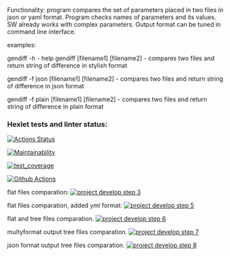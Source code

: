Functionality:
program compares the set of parameters placed in two files in json or yaml format. Program checks names of parameters and its values. SW already works with complex parameters. Output format can be tuned in command line interface.

examples:

gendiff -h - help
gendiff [filename1] [filename2] - compares two files and return string of difference in stylish format

gendiff -f json [filename1] [filename2]  - compares two files and return string of difference in json format

gendiff -f plain [filename1] [filename2]  - compares two files and return string of difference in plain format

### Hexlet tests and linter status:
[![Actions Status](https://github.com/DenisYagov/frontend-project-lvl2/workflows/hexlet-check/badge.svg)](https://github.com/DenisYagov/frontend-project-lvl2/actions)

[![Maintainability](https://api.codeclimate.com/v1/badges/dc2bad3ccf750de67a41/maintainability)](https://codeclimate.com/github/DenisYagov/frontend-project-lvl2)

[![test_coverage](https://api.codeclimate.com/v1/badges/dc2bad3ccf750de67a41/test_coverage)](https://codeclimate.com/github/DenisYagov/frontend-project-lvl2/test_coverage)

[![Github Actions](https://github.com/DenisYagov/frontend-project-lvl2/actions/workflows/github-actions-demo.yml/badge.svg)](https://github.com/DenisYagov/frontend-project-lvl2/actions/workflows/github-actions-demo.yml)

flat files comparation:
[![project develop step 3](https://asciinema.org/a/bUURsAW6TmF6oNLsG3mHSxL5F.png
)](https://asciinema.org/a/bUURsAW6TmF6oNLsG3mHSxL5F)

flat files comparation, added yml format:
[![project develop step 5](https://asciinema.org/a/aLvkfzW59vLh9iuzydYmx0SXr.png
)](https://asciinema.org/a/aLvkfzW59vLh9iuzydYmx0SXr)

flat and tree files comparation.
[![project develop step 6](https://asciinema.org/a/lcqIZquPcPEPUDFkxUircJ0KX.png
)](https://asciinema.org/a/lcqIZquPcPEPUDFkxUircJ0KX)

multyformat output tree files comparation.
[![project develop step 7](https://asciinema.org/a/wXQwxulfada3l0ncJxbsZKsqJ.png
)](https://asciinema.org/a/wXQwxulfada3l0ncJxbsZKsqJ)

json format output tree files comparation.
[![project develop step 8](https://asciinema.org/a/x8H4wMGPt8YtjegPcmXVOPXHN.png
)](https://asciinema.org/a/x8H4wMGPt8YtjegPcmXVOPXHN)
